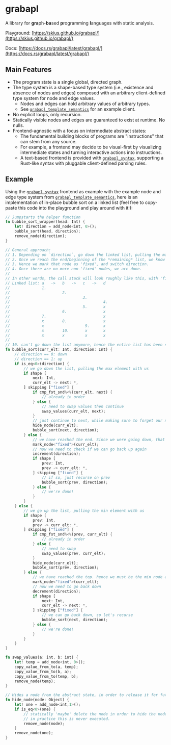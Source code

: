 # grabapl

A library for **gra**ph-**ba**sed **p**rogramming **l**anguages with static analysis.

Playground: [https://skius.github.io/grabapl/](https://skius.github.io/grabapl/)

Docs: [https://docs.rs/grabapl/latest/grabapl/](https://docs.rs/grabapl/latest/grabapl/)

## Main Features
* The program state is a single global, directed graph.
* The type system is a shape-based type system (i.e., existence and absence of nodes and edges) composed
  with an arbitrary client-defined type system for node and edge values.
    * Nodes and edges can hold arbitrary values of arbitrary types.
    * See [`grabapl_template_semantics`] for an example client.
* No explicit loops, only recursion.
* Statically visible nodes and edges are guaranteed to exist at runtime. No nulls.
* Frontend-agnostic with a focus on intermediate abstract states:
    * The fundamental building blocks of programs are "instructions" that can stem from any source.
    * For example, a frontend may decide to be visual-first by visualizing intermediate states and
      turning interactive actions into instructions.
    * A text-based frontend is provided with [`grabapl_syntax`],
      supporting a Rust-like syntax with pluggable client-defined parsing rules.

## Example
Using the [`grabapl_syntax`] frontend as example with the example node and edge type system from
[`grabapl_template_semantics`], here is an implementation of in-place bubble sort on a linked list
(feel free to copy-paste this code into the playground and play around with it!):

```rust
// Jumpstarts the helper function
fn bubble_sort_wrapper(head: Int) {
    let! direction = add_node<int, 0>();
    bubble_sort(head, direction);
    remove_node(direction);
}

// General approach:
// 1. Depending on `direction`, go down the linked list, pulling the maximum/minimum element with us.
// 2. Once we reach the end/beginning of the *remaining* list, we know that that element is now in its final position (it was either the maximum or the minimum remaining element)
// 3. Hence we mark that node as 'fixed', and switch direction.
// 4. Once there are no more non-'fixed' nodes, we are done.
//
// In other words, the call stack will look roughly like this, with 'fixed' mark actions indicated by an 'x':
// Linked list: a   ->   b   ->   c   ->   d
//              1.
//                       2.
//                                3.
//                                         4.
//                                5.       x
//                       6.                x
//              7.                         x
//              x        8.                x
//              x                  9.      x
//              x        10.       x       x
//              x        x         x       x
//
// 10. can't go down the list anymore, hence the entire list has been sorted.
fn bubble_sort(curr_elt: Int, direction: Int) {
    // direction == 0: down
    // direction == 1: up
    if is_eq<0>(direction) {
        // we go down the list, pulling the max element with us
        if shape [
            next: Int,
            curr_elt -> next: *,
        ] skipping ["fixed"] {
            if cmp_fst_snd%<%(curr_elt, next) {
                // already in order
            } else {
                // need to swap values then continue
                swap_values(curr_elt, next);
            }
            // just continue to next, while making sure to forget our node
            hide_node(curr_elt);
            bubble_sort(next, direction);
        } else {
            // we have reached the end. Since we were going down, that means `curr_elt` is now in the right position.
            mark_node<"fixed">(curr_elt);
            // now we need to check if we can go back up again
            increment(direction);
            if shape [
                prev: Int,
                prev -> curr_elt: *,
            ] skipping ["fixed"] {
                // if so, just recurse on prev
                bubble_sort(prev, direction);
            } else {
                // we're done!
            }
        }
    } else {
        // we go up the list, pulling the min element with us
        if shape [
            prev: Int,
            prev -> curr_elt: *,
        ] skipping ["fixed"] {
            if cmp_fst_snd%<%(prev, curr_elt) {
                // already in order
            } else {
                // need to swap
                swap_values(prev, curr_elt);
            }
            hide_node(curr_elt);
            bubble_sort(prev, direction);
        } else {
            // we have reached the top. hence we must be the min node and can fix ourselves.
            mark_node<"fixed">(curr_elt);
            // now we need to go back down
            decrement(direction);
            if shape [
                next: Int,
                curr_elt -> next: *,
            ] skipping ["fixed"] {
                // we can go back down, so let's recurse
                bubble_sort(next, direction);
            } else {
                // we're done!
            }
        }
    }
}

fn swap_values(a: int, b: int) {
    let! temp = add_node<int, 0>();
    copy_value_from_to(a, temp);
    copy_value_from_to(b, a);
    copy_value_from_to(temp, b);
    remove_node(temp);
}

// Hides a node from the abstract state, in order to release it for future dynamic shape-query matching.
fn hide_node(node: Object) {
    let! one = add_node<int,1>();
    if is_eq<0>(one) {
        // statically 'maybe' delete the node in order to hide the node.
        // in practice this is never executed.
        remove_node(node);
    }
    remove_node(one);
}
```

[`grabapl_template_semantics`]: https://crates.io/crates/grabapl_template_semantics
[`grabapl_syntax`]: https://crates.io/crates/grabapl_syntax